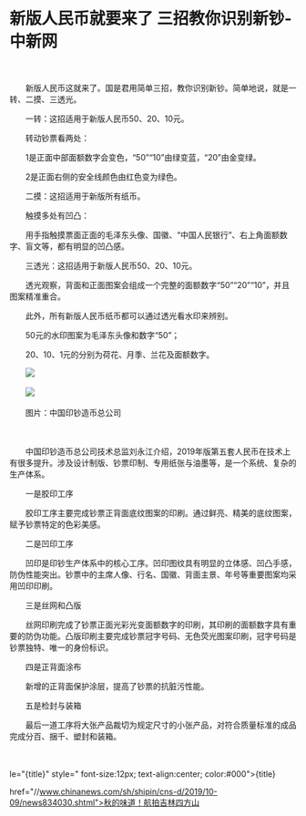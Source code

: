 # 新版人民币就要来了 三招教你识别新钞-中新网

　　

　　新版人民币这就来了。国是君用简单三招，教你识别新钞。简单地说，就是一转、二摸、三透光。

　　一转：这招适用于新版人民币50、20、10元。

　　转动钞票看两处：

　　1是正面中部面额数字会变色，“50”“10”由绿变蓝，“20”由金变绿。

　　2是正面右侧的安全线颜色由红色变为绿色。

　　二摸：这招适用于新版所有纸币。

　　触摸多处有凹凸：

　　用手指触摸票面正面的毛泽东头像、国徽、“中国人民银行”、右上角面额数字、盲文等，都有明显的凹凸感。

　　三透光：这招适用于新版人民币50、20、10元。

　　透光观察，背面和正面图案会组成一个完整的面额数字“50”“20”“10”，并且图案精准重合。

　　此外，所有新版人民币纸币都可以通过透光看水印来辨别。

　　50元的水印图案为毛泽东头像和数字“50”；

　　20、10、1元的分别为荷花、月季、兰花及面额数字。

　　<img src="http://www.chinanews.com/cr/2019/0829/3008959437.jpg" />

　　<img src="http://www.chinanews.com/cr/2019/0829/2600364350.jpg" />

　　图片：中国印钞造币总公司

　　

　　中国印钞造币总公司技术总监刘永江介绍，2019年版第五套人民币在技术上有很多提升。涉及设计制版、钞票印制、专用纸张与油墨等，是一个系统、复杂的生产体系。

　　一是胶印工序

　　胶印工序主要完成钞票正背面底纹图案的印刷。通过鲜亮、精美的底纹图案，赋予钞票特定的色彩美感。

　　二是凹印工序

　　凹印是印钞生产体系中的核心工序。凹印图纹具有明显的立体感、凹凸手感，防伪性能突出。钞票中的主席人像、行名、国徽、背面主景、年号等重要图案均采用凹印印刷。

　　三是丝网和凸版

　　丝网印刷完成了钞票正面光彩光变面额数字的印刷，其印刷的面额数字具有重要的防伪功能。凸版印刷主要完成钞票冠字号码、无色荧光图案印刷，冠字号码是钞票独特、唯一的身份标识。

　　四是正背面涂布

　　新增的正背面保护涂层，提高了钞票的抗脏污性能。

　　五是检封与装箱

　　最后一道工序将大张产品裁切为规定尺寸的小张产品，对符合质量标准的成品完成分百、捆千、塑封和装箱。

　　

le="{title}" style=" font-size:12px; text-align:center; color:#000">{title}

href="//www.chinanews.com/sh/shipin/cns-d/2019/10-09/news834030.shtml">秋的味道！航拍吉林四方山
